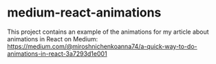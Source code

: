 # medium-react-animations

This project contains an example of the animations for my article about animations in React on Medium: https://medium.com/@miroshnichenkoanna74/a-quick-way-to-do-animations-in-react-3a7293d1e001
